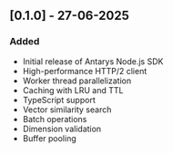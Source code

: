 ## [0.1.0] - 27-06-2025

### Added
- Initial release of Antarys Node.js SDK
- High-performance HTTP/2 client
- Worker thread parallelization
- Caching with LRU and TTL
- TypeScript support
- Vector similarity search
- Batch operations
- Dimension validation
- Buffer pooling
